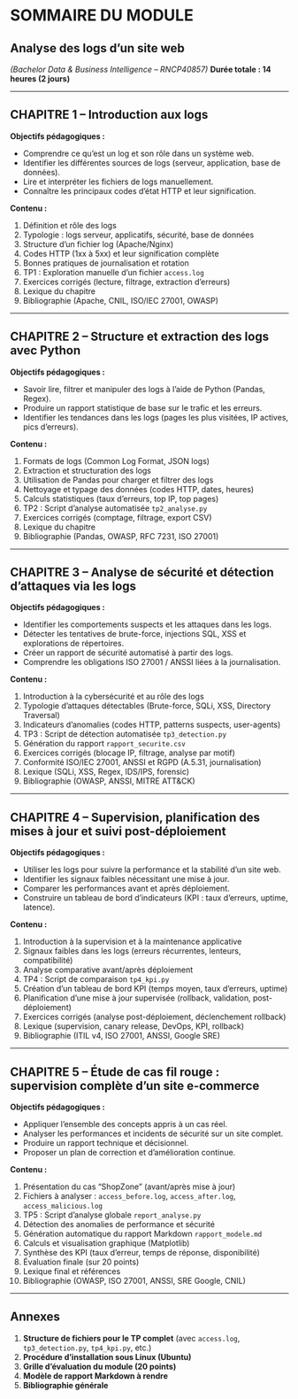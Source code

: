 # SOMMAIRE DU MODULE

## **Analyse des logs d’un site web**

*(Bachelor Data & Business Intelligence – RNCP40857)*
**Durée totale : 14 heures (2 jours)**

---

## **CHAPITRE 1 – Introduction aux logs**

**Objectifs pédagogiques :**

* Comprendre ce qu’est un log et son rôle dans un système web.
* Identifier les différentes sources de logs (serveur, application, base de données).
* Lire et interpréter les fichiers de logs manuellement.
* Connaître les principaux codes d’état HTTP et leur signification.

**Contenu :**

1. Définition et rôle des logs
2. Typologie : logs serveur, applicatifs, sécurité, base de données
3. Structure d’un fichier log (Apache/Nginx)
4. Codes HTTP (1xx à 5xx) et leur signification complète
5. Bonnes pratiques de journalisation et rotation
6. TP1 : Exploration manuelle d’un fichier `access.log`
7. Exercices corrigés (lecture, filtrage, extraction d’erreurs)
8. Lexique du chapitre
9. Bibliographie (Apache, CNIL, ISO/IEC 27001, OWASP)

---

## **CHAPITRE 2 – Structure et extraction des logs avec Python**

**Objectifs pédagogiques :**

* Savoir lire, filtrer et manipuler des logs à l’aide de Python (Pandas, Regex).
* Produire un rapport statistique de base sur le trafic et les erreurs.
* Identifier les tendances dans les logs (pages les plus visitées, IP actives, pics d’erreurs).

**Contenu :**

1. Formats de logs (Common Log Format, JSON logs)
2. Extraction et structuration des logs
3. Utilisation de Pandas pour charger et filtrer des logs
4. Nettoyage et typage des données (codes HTTP, dates, heures)
5. Calculs statistiques (taux d’erreurs, top IP, top pages)
6. TP2 : Script d’analyse automatisée `tp2_analyse.py`
7. Exercices corrigés (comptage, filtrage, export CSV)
8. Lexique du chapitre
9. Bibliographie (Pandas, OWASP, RFC 7231, ISO 27001)

---

## **CHAPITRE 3 – Analyse de sécurité et détection d’attaques via les logs**

**Objectifs pédagogiques :**

* Identifier les comportements suspects et les attaques dans les logs.
* Détecter les tentatives de brute-force, injections SQL, XSS et explorations de répertoires.
* Créer un rapport de sécurité automatisé à partir des logs.
* Comprendre les obligations ISO 27001 / ANSSI liées à la journalisation.

**Contenu :**

1. Introduction à la cybersécurité et au rôle des logs
2. Typologie d’attaques détectables (Brute-force, SQLi, XSS, Directory Traversal)
3. Indicateurs d’anomalies (codes HTTP, patterns suspects, user-agents)
4. TP3 : Script de détection automatisée `tp3_detection.py`
5. Génération du rapport `rapport_securite.csv`
6. Exercices corrigés (blocage IP, filtrage, analyse par motif)
7. Conformité ISO/IEC 27001, ANSSI et RGPD (A.5.31, journalisation)
8. Lexique (SQLi, XSS, Regex, IDS/IPS, forensic)
9. Bibliographie (OWASP, ANSSI, MITRE ATT&CK)

---

## **CHAPITRE 4 – Supervision, planification des mises à jour et suivi post-déploiement**

**Objectifs pédagogiques :**

* Utiliser les logs pour suivre la performance et la stabilité d’un site web.
* Identifier les signaux faibles nécessitant une mise à jour.
* Comparer les performances avant et après déploiement.
* Construire un tableau de bord d’indicateurs (KPI : taux d’erreurs, uptime, latence).

**Contenu :**

1. Introduction à la supervision et à la maintenance applicative
2. Signaux faibles dans les logs (erreurs récurrentes, lenteurs, compatibilité)
3. Analyse comparative avant/après déploiement
4. TP4 : Script de comparaison `tp4_kpi.py`
5. Création d’un tableau de bord KPI (temps moyen, taux d’erreurs, uptime)
6. Planification d’une mise à jour supervisée (rollback, validation, post-déploiement)
7. Exercices corrigés (analyse post-déploiement, déclenchement rollback)
8. Lexique (supervision, canary release, DevOps, KPI, rollback)
9. Bibliographie (ITIL v4, ISO 27001, ANSSI, Google SRE)

---

## **CHAPITRE 5 – Étude de cas fil rouge : supervision complète d’un site e-commerce**

**Objectifs pédagogiques :**

* Appliquer l’ensemble des concepts appris à un cas réel.
* Analyser les performances et incidents de sécurité sur un site complet.
* Produire un rapport technique et décisionnel.
* Proposer un plan de correction et d’amélioration continue.

**Contenu :**

1. Présentation du cas “ShopZone” (avant/après mise à jour)
2. Fichiers à analyser : `access_before.log`, `access_after.log`, `access_malicious.log`
3. TP5 : Script d’analyse globale `report_analyse.py`
4. Détection des anomalies de performance et sécurité
5. Génération automatique du rapport Markdown `rapport_modele.md`
6. Calculs et visualisation graphique (Matplotlib)
7. Synthèse des KPI (taux d’erreur, temps de réponse, disponibilité)
8. Évaluation finale (sur 20 points)
9. Lexique final et références
10. Bibliographie (OWASP, ISO 27001, ANSSI, SRE Google, CNIL)

---

## **Annexes**

1. **Structure de fichiers pour le TP complet**
   (avec `access.log`, `tp3_detection.py`, `tp4_kpi.py`, etc.)
2. **Procédure d’installation sous Linux (Ubuntu)**
3. **Grille d’évaluation du module (20 points)**
4. **Modèle de rapport Markdown à rendre**
5. **Bibliographie générale**
